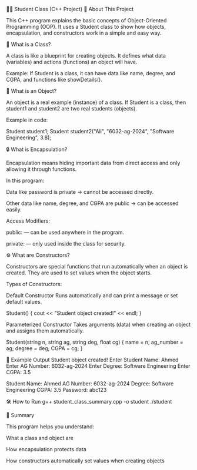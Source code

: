 🧑‍💻 Student Class (C++ Project)
📘 About This Project

This C++ program explains the basic concepts of Object-Oriented Programming (OOP).
It uses a Student class to show how objects, encapsulation, and constructors work in a simple and easy way.

🧩 What is a Class?

A class is like a blueprint for creating objects.
It defines what data (variables) and actions (functions) an object will have.

Example:
If Student is a class, it can have data like name, degree, and CGPA, and functions like showDetails().

🧠 What is an Object?

An object is a real example (instance) of a class.
If Student is a class, then student1 and student2 are two real students (objects).

Example in code:

Student student1;
Student student2("Ali", "6032-ag-2024", "Software Engineering", 3.8);

🔒 What is Encapsulation?

Encapsulation means hiding important data from direct access and only allowing it through functions.

In this program:

Data like password is private → cannot be accessed directly.

Other data like name, degree, and CGPA are public → can be accessed easily.

Access Modifiers:

public: — can be used anywhere in the program.

private: — only used inside the class for security.

⚙️ What are Constructors?

Constructors are special functions that run automatically when an object is created.
They are used to set values when the object starts.

Types of Constructors:

Default Constructor
Runs automatically and can print a message or set default values.

Student() {
    cout << "Student object created!" << endl;
}


Parameterized Constructor
Takes arguments (data) when creating an object and assigns them automatically.

Student(string n, string ag, string deg, float cg) {
    name = n;
    ag_number = ag;
    degree = deg;
    CGPA = cg;
}

🧾 Example Output
Student object created!
Enter Student Name: Ahmed
Enter AG Number: 6032-ag-2024
Enter Degree: Software Engineering
Enter CGPA: 3.5

Student Name: Ahmed
AG Number: 6032-ag-2024
Degree: Software Engineering
CGPA: 3.5
Password: abc123

🛠️ How to Run
g++ student_class_summary.cpp -o student
./student

🏁 Summary

This program helps you understand:

What a class and object are

How encapsulation protects data

How constructors automatically set values when creating objects
